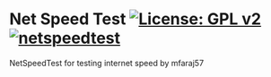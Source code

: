 Net Speed Test [![License: GPL v2](https://img.shields.io/badge/License-GPL%20v2-blue.svg)](https://www.gnu.org/licenses/old-licenses/gpl-2.0.en.html) [![netspeedtest](https://github.com/fairbird/netspeedtest/actions/workflows/netspeedtest.yml/badge.svg)](https://github.com/fairbird/netspeedtest/actions/workflows/netspeedtest.yml)
============
NetSpeedTest for testing internet speed by mfaraj57
